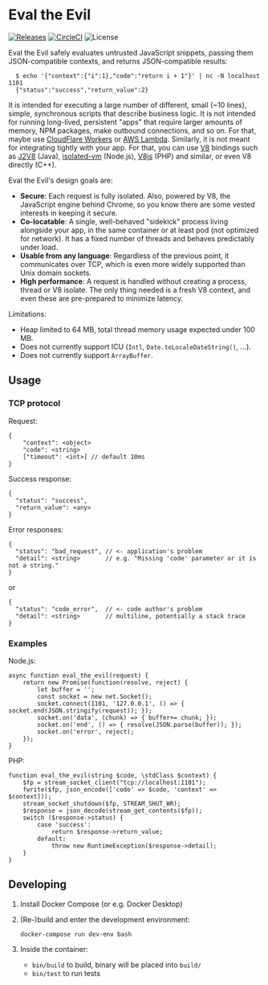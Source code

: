 # Eval the Evil

[![Releases](https://badgen.net/github/release/jakajancar/eval-the-evil/stable)](https://github.com/jakajancar/eval-the-evil/releases)
[![CircleCI](https://badgen.net/circleci/github/jakajancar/eval-the-evil)](https://circleci.com/gh/jakajancar/eval-the-evil)
![License](https://badgen.net/github/license/jakajancar/eval-the-evil)

Eval the Evil safely evaluates untrusted JavaScript snippets, passing them JSON-compatible contexts, and returns JSON-compatible results:

      $ echo '{"context":{"i":1},"code":"return i + 1"}' | nc -N localhost 1101
      {"status":"success","return_value":2}

It is intended for executing a large number of different, small (~10 lines), simple, synchronous scripts that describe business logic. It is not intended for running long-lived, persistent "apps" that require larger amounts of memory, NPM packages, make outbound connections, and so on. For that, maybe use  [CloudFlare Workers](https://www.cloudflare.com/products/cloudflare-workers/) or [AWS Lambda](https://aws.amazon.com/lambda/). Similarly, it is not meant for integrating tightly with your app. For that, you can use [V8](https://v8.dev) bindings such as [J2V8](https://github.com/eclipsesource/J2V8) (Java), [isolated-vm](https://github.com/laverdet/isolated-vm) (Node.js), [V8js](https://github.com/phpv8/v8js) (PHP) and similar, or even V8 directly (C++).

Eval the Evil's design goals are:

  - **Secure**: Each request is fully isolated. Also, powered by V8, the JavaScript engine behind Chrome, so you know there are some vested interests in keeping it secure.
  - **Co-locatable**: A single, well-behaved "sidekick" process living alongside your app, in the same container or at least pod (not optimized for network). It has a fixed number of threads and behaves predictably under load.
  - **Usable from any language**: Regardless of the previous point, it communicates over TCP, which is even more widely supported than Unix domain sockets.
  - **High performance**: A request is handled without creating a process, thread or V8 isolate. The only thing needed is a fresh V8 context, and even these are pre-prepared to minimize latency.

Limitations:

  - Heap limited to 64 MB, total thread memory usage expected under 100 MB.
  - Does not currently support ICU (`Intl`, `Date.toLocaleDateString()`, ...).
  - Does not currently support `ArrayBuffer`.

## Usage

### TCP protocol

Request:

    {
        "context": <object>
        "code": <string>
        ["timeout": <int>] // default 10ms
    }

Success response:

    {
      "status": "success",
      "return_value": <any>
    }

Error responses:

    {
      "status": "bad_request", // <- application's problem
      "detail": <string>       // e.g. "Missing 'code' parameter or it is not a string."
    }

or

    {
      "status": "code_error",  // <- code author's problem
      "detail": <string>       // multiline, potentially a stack trace
    }

### Examples

Node.js:

    async function eval_the_evil(request) {
        return new Promise(function(resolve, reject) {
            let buffer = '';
            const socket = new net.Socket();
            socket.connect(1101, '127.0.0.1', () => { socket.end(JSON.stringify(request)); });
            socket.on('data', (chunk) => { buffer+= chunk; });
            socket.on('end', () => { resolve(JSON.parse(buffer)); });
            socket.on('error', reject);
        });
    }

PHP:

    function eval_the_evil(string $code, \stdClass $context) {
        $fp = stream_socket_client("tcp://localhost:1101");
        fwrite($fp, json_encode(['code' => $code, 'context' => $context]));
        stream_socket_shutdown($fp, STREAM_SHUT_WR);
        $response = json_decode(stream_get_contents($fp));
        switch ($response->status) {
            case 'success':
                return $response->return_value;
            default:
                throw new RuntimeException($response->detail);
        }
    }

## Developing

 1. Install Docker Compose (or e.g. Docker Desktop)

 2. (Re-)build and enter the development environment:

        docker-compose run dev-env bash

 3. Inside the container:
      - `bin/build` to build, binary will be placed into `build/`
      - `bin/test` to run tests
